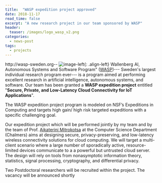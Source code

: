 ```yaml
--- 
title:  "WASP expedition project approved"
date: 2018-11-17
read_time: false
excerpt: "A new research project in our team sponsored by WASP"
header:
  teaser: /images/logo_wasp_v2.png
categories: 
  - news-post
tags:
  - projects
---
```




http://wasp-sweden.org--
![image-left](/images/logo_wasp.png){: .align-left}
Wallenberg AI, Autonomous Systems and Software Program" ([WASP](http://wasp-sweden.org))--- Sweden's largest individual research program ever--- is a program aimed at performing excellent research  in artificial intelligence, autonomous systems, and software. 
Our team has been granted a **WASP expedition project** entitled  "**Secure, Private, and Low-Latency Cloud Connectivity for IoT Applications**".

The WASP expedition project program  is modeled on NSF’s Expeditions in Computing and targets high gain/ high risk targeted expeditions with a specific challenging goal.

Our expedition project which will be performed jointly by my team and by the team of Prof. [Aikaterini Mitrokotsa](http://www.cse.chalmers.se/~aikmitr/Group.html) at the Computer Science Department (Chalmers) aims at designing secure, privacy-preserving, and low-latency wireless connectivity solutions for cloud computing. We will target a multi-client scenario where a large number of sporadically active, resource-limited devices communicate to a a powerful but untrusted cloud server. The design will rely on tools from nonasymptotic information theory, statistics, signal processing, cryptography, and differential privacy.

Two Postdoctoral researchers will be recruited within the project. The vacancy will be announced shortly
